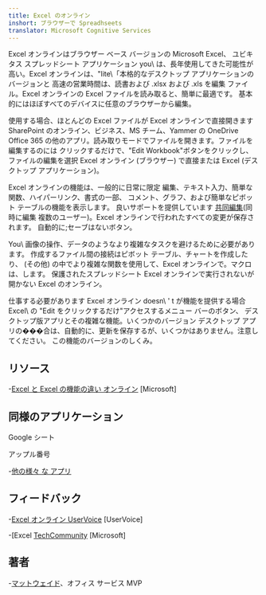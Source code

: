 ```yaml
---
title: Excel のオンライン
inshort: ブラウザーで Spreadhseets
translator: Microsoft Cognitive Services
---
```


Excel オンラインはブラウザー ベース バージョンの Microsoft Excel、
ユビキタス スプレッドシート アプリケーション you\ は、長年使用してきた可能性が高い。Excel
オンラインは、\"lite\「本格的なデスクトップ アプリケーションのバージョンと
高速の営業時間は、読書および .xlsx および .xls を編集
ファイル。Excel オンラインの Excel ファイルを読み取ると、簡単に最適です。
基本的にはほぼすべてのデバイスに任意のブラウザーから編集。

使用する場合、ほとんどの Excel ファイルが Excel オンラインで直接開きます
SharePoint のオンライン、ビジネス、MS チーム、Yammer の OneDrive
Office 365 の他のアプリ。読み取りモードでファイルを開きます。ファイルを編集するのには
クリックするだけで、\"Edit Workbook\"ボタンをクリックし、ファイルの編集を選択
Excel オンライン (ブラウザー) で直接または Excel (デスクトップ アプリケーション)。

Excel オンラインの機能は、一般的に日常に限定
編集、テキスト入力、簡単な関数、ハイパーリンク、書式の一部、
コメント、グラフ、および簡単なピボット テーブルの機能を表示します。
良いサポートを提供しています
[共同編集](http://icsh.pt/CoAuthoring)(同時に編集
複数のユーザー)。Excel オンラインで行われたすべての変更が保存されます。
自動的に;セーブはないボタン。

You\ 画像の操作、データのようなより複雑なタスクを避けるために必要があります。
作成するファイル間の接続はピボット テーブル、チャートを作成したり、
(その他) の中でより複雑な関数を使用して、Excel オンラインで。マクロは、します。
保護されたスプレッドシート Excel オンラインで実行されないが開かない
Excel のオンライン。

仕事する必要があります Excel オンライン doesn\ ' t が機能を提供する場合
Excel\ の \"Edit をクリックするだけ"アクセスするメニュー バーのボタン、
デスクトップ版アプリとその複雑な機能。いくつかのバージョン
デスクトップ アプリの���合は、自動的に、更新を保存するが、いくつかはありません。注意してください。
この機能のバージョンのしくみ。

リソース
---------

-[Excel と Excel の機能の違い
オンライン](https://support.office.com/en-us/article/Differences-between-using-a-workbook-in-the-browser-and-in-Excel-F0DC28ED-B85D-4E1D-BE6D-5878005DB3B6)
\[Microsoft\]

同様のアプリケーション
--------------------

Google シート

アップル番号

-[他の様々 な
アプリ](https://en.wikipedia.org/wiki/List_of_spreadsheet_software#Online_spreadsheets)

フィードバック
---------

-[Excel オンライン UserVoice](https://excel.uservoice.com/forums/274580-excel-online)
\[UserVoice\]

-[Excel [TechCommunity](https://techcommunity.microsoft.com/t5/Word/ct-p/Word)
\[Microsoft\]

著者
---------

-[マットウェイド](https://www.linkedin.com/in/thatmattwade/)、オフィス サービス MVP


